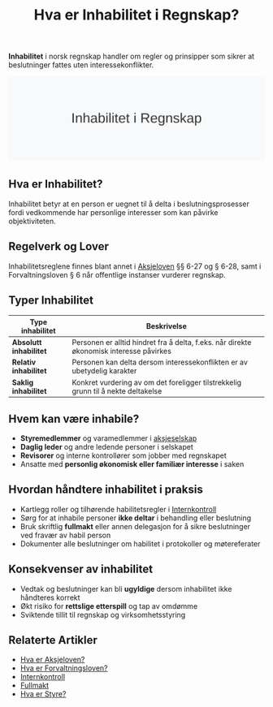 ﻿---
title: "Hva er Inhabilitet i Regnskap?"
seoTitle: "Hva er Inhabilitet i Regnskap?"
description: '**Inhabilitet** i norsk regnskap handler om regler og prinsipper som sikrer at beslutninger fattes uten interessekonflikter.'
---

**Inhabilitet** i norsk regnskap handler om regler og prinsipper som sikrer at beslutninger fattes uten interessekonflikter.

![Illustrasjon som viser konseptet inhabilitet](inhabilitet-image.svg)

## Hva er Inhabilitet?

Inhabilitet betyr at en person er uegnet til å delta i beslutningsprosesser fordi vedkommende har personlige interesser som kan påvirke objektiviteten.

## Regelverk og Lover

Inhabilitetsreglene finnes blant annet i [Aksjeloven](/blogs/regnskap/hva-er-aksjeloven "Hva er Aksjeloven?") §§ 6-27 og § 6-28, samt i Forvaltningsloven § 6 når offentlige instanser vurderer regnskap.

## Typer Inhabilitet

| **Type inhabilitet**     | **Beskrivelse**                                                                          |
|--------------------------|------------------------------------------------------------------------------------------|
| **Absolutt inhabilitet** | Personen er alltid hindret fra å delta, f.eks. når direkte økonomisk interesse påvirkes  |
| **Relativ inhabilitet**  | Personen kan delta dersom interessekonflikten er av ubetydelig karakter                  |
| **Saklig inhabilitet**   | Konkret vurdering av om det foreligger tilstrekkelig grunn til å nekte deltakelse        |

## Hvem kan være inhabile?

* **Styremedlemmer** og varamedlemmer i [aksjeselskap](/blogs/regnskap/hva-er-et-aksjeselskap "Hva er et Aksjeselskap?")
* **Daglig leder** og andre ledende personer i selskapet
* **Revisorer** og interne kontrollører som jobber med regnskapet
* Ansatte med **personlig økonomisk eller familiær interesse** i saken

## Hvordan håndtere inhabilitet i praksis

* Kartlegg roller og tilhørende habilitetsregler i [Internkontroll](/blogs/regnskap/hva-er-internkontroll "Hva er Internkontroll?")
* Sørg for at inhabile personer **ikke deltar** i behandling eller beslutning
* Bruk skriftlig **fullmakt** eller annen delegasjon for å sikre beslutninger ved fravær av habil person
* Dokumenter alle beslutninger om habilitet i protokoller og møtereferater

## Konsekvenser av inhabilitet

* Vedtak og beslutninger kan bli **ugyldige** dersom inhabilitet ikke håndteres korrekt
* Økt risiko for **rettslige etterspill** og tap av omdømme
* Sviktende tillit til regnskap og virksomhetsstyring

## Relaterte Artikler

* [Hva er Aksjeloven?](/blogs/regnskap/hva-er-aksjeloven "Hva er Aksjeloven?")
* [Hva er Forvaltningsloven?](/blogs/regnskap/hva-er-forvaltningsloven "Hva er Forvaltningsloven?")
* [Internkontroll](/blogs/regnskap/hva-er-internkontroll "Hva er Internkontroll?")
* [Fullmakt](/blogs/regnskap/fullmakt "Fullmakt")
* [Hva er Styre?](/blogs/regnskap/hva-er-styre "Hva er Styre? Organisering og Roller i Selskaper")










